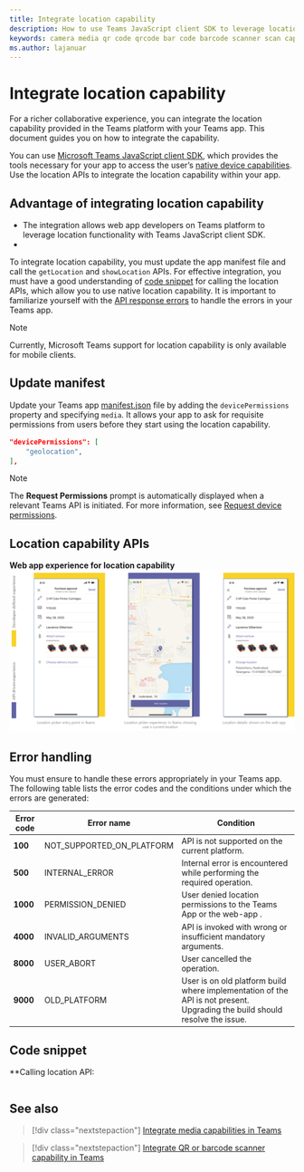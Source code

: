 ```yaml
---
title: Integrate location capability
description: How to use Teams JavaScript client SDK to leverage location capability
keywords: camera media qr code qrcode bar code barcode scanner scan capabilities native device permissions location
ms.author: lajanuar
---
```


# Integrate location capability 

For a richer collaborative experience, you can integrate the location capability provided in the Teams platform with your Teams app. This document guides you on how to integrate the capability.  

You can use [Microsoft Teams JavaScript client SDK](/javascript/api/overview/msteams-client?view=msteams-client-js-latest&preserve-view=true), which provides the tools necessary for your app to access the user’s [native device capabilities](native-device-permissions.md). Use the location APIs to integrate the location capability within your app. 

## Advantage of integrating location capability

* The integration allows web app developers on Teams platform to leverage location functionality with Teams JavaScript client SDK.
* 

To integrate location capability, you must update the app manifest file and call the `getLocation` and `showLocation` APIs. For effective integration, you must have a good understanding of [code snippet](#code-snippet) for calling the location APIs, which allow you to use native location capability. 
It is important to familiarize yourself with the [API response errors](#error-handling) to handle the errors in your Teams app.

> [!NOTE] 
> Currently, Microsoft Teams support for location capability is only available for mobile clients.

## Update manifest

Update your Teams app [manifest.json](../../resources/schema/manifest-schema.md#devicepermissions) file by adding the `devicePermissions` property and specifying `media`. It allows your app to ask for requisite permissions from users before they start using  the location capability.

``` json
"devicePermissions": [
    "geolocation",
],
```

> [!NOTE]
> The **Request Permissions** prompt is automatically displayed when a relevant Teams API is initiated. For more information, see [Request device permissions](native-device-permissions.md).

## Location capability APIs



**Web app experience for location capability**
![web app experience for location capability](../../assets/images/tabs/location-capability.png)

## Error handling

You must ensure to handle these errors appropriately in your Teams app. The following table lists the error codes and the conditions under which the errors are generated: 

|Error code |  Error name     | Condition|
| --------- | --------------- | -------- |
| **100** | NOT_SUPPORTED_ON_PLATFORM | API is not supported on the current platform.|
| **500** | INTERNAL_ERROR | Internal error is encountered while performing the required operation.|
| **1000** | PERMISSION_DENIED |User denied location permissions to the Teams App or the web-app .|
| **4000** | INVALID_ARGUMENTS | API is invoked with wrong or insufficient mandatory arguments.|
| **8000** | USER_ABORT |User cancelled the operation.|
| **9000** | OLD_PLATFORM | User is on old platform build where implementation of the API is not present. Upgrading the build should resolve the issue.|

## Code snippet

**Calling location API:

```javascript

```

## See also

> [!div class="nextstepaction"]
> [Integrate media capabilities in Teams](mobile-camera-image-permissions.md)

> [!div class="nextstepaction"]
> [Integrate QR or barcode scanner capability in Teams](qr-barcode-scanner-capability.md)